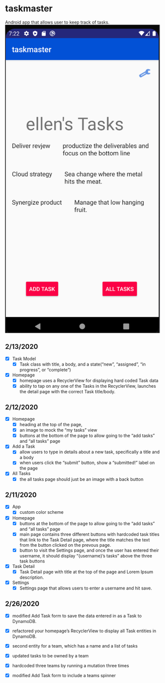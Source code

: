 # taskmaster

Android app that allows user to keep track of tasks.
![homepage](screenshots/myTasks3.1.png)

## 2/13/2020
- [X] Task Model
    - [X] Task class with title, a body, and a state(“new”, “assigned”, “in progress”, or “complete”)

- [X] Homepage
    - [X] homepage uses a RecyclerView for displaying hard coded Task data
    - [X] ability to tap on any one of the Tasks in the RecyclerView, launches the detail page with the correct Task title/body.

## 2/12/2020
- [X] Homepage
    - [X] heading at the top of the page, 
    - [X] an image to mock the “my tasks” view
    - [X] buttons at the bottom of the page to allow going to the “add tasks” and “all tasks” page

- [X] Add a Task
    - [X] allow users to type in details about a new task, specifically a title and a body
    - [x] when users click the “submit” button, show a “submitted!” label on the page

- [X] All Tasks
    - [X] the all tasks page should just be an image with a back button

## 2/11/2020
- [X] App
    - [X] custom color scheme
- [X] Homepage
    - [X] buttons at the bottom of the page to allow going to the “add tasks” and “all tasks” page
    - [X] main page contains three different buttons with hardcoded task titles that link to the Task Detail page, where the title matches the text from the button clicked on the prevous page.
    - [X] button to visit the Settings page, and once the user has entered their username, it should display “{username}’s tasks” above the three task buttons
- [X] Task Detail
    - [X] Task Detail page with title at the top of the page and Lorem Ipsum description.
- [X] Settings
    - [X] Settings page that allows users to enter a username and hit save.
## 2/26/2020
- [X] modified Add Task form to save the data entered in as a Task to DynamoDB.
- [X] refactored your homepage’s RecyclerView to display all Task entities in DynamoDB.
- [X] second entity for a team, which has a name and a list of tasks
- [X] updated tasks to be owned by a team
- [X] hardcoded three teams by running a mutation three times
- [X] modified Add Task form to include a teams spinner
    

